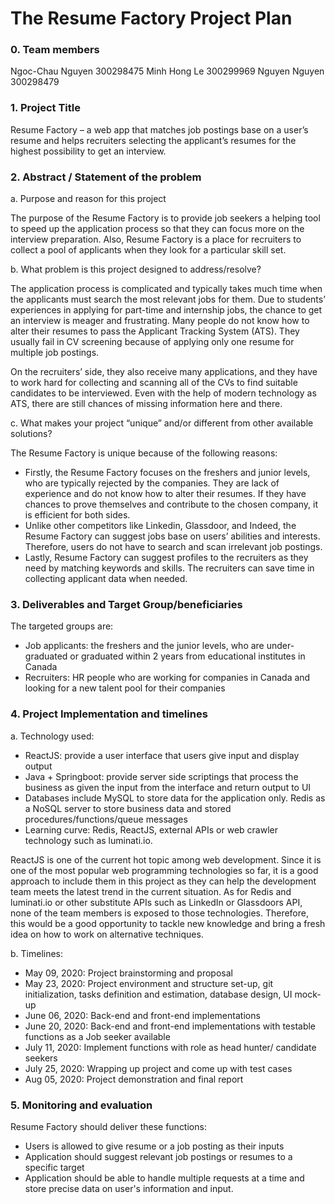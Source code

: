 # The Resume Factory Project Plan

### 0. Team members
Ngoc-Chau Nguyen 300298475
Minh Hong Le 300299969
Nguyen Nguyen 300298479

### 1. Project Title

Resume Factory – a web app that matches job postings base on a user’s resume and helps recruiters selecting the applicant’s resumes for the highest possibility to get an interview.

### 2. Abstract / Statement of the problem

a. Purpose and reason for this project

The purpose of the Resume Factory is to provide job seekers a helping tool to speed up the application process so that they can focus more on the interview preparation. Also, Resume Factory is a place for recruiters to collect a pool of applicants when they look for a particular skill set.

b. What problem is this project designed to address/resolve?

The application process is complicated and typically takes much time when the applicants must search the most relevant jobs for them. Due to students’ experiences in applying for part-time and internship jobs, the chance to get an interview is meager and frustrating. Many people do not know how to alter their resumes to pass the Applicant Tracking System (ATS). They usually fail in CV screening because of applying only one resume for multiple job postings.

On the recruiters’ side, they also receive many applications, and they have to work hard for collecting and scanning all of the CVs to find suitable candidates to be interviewed. Even with the help of modern technology as ATS, there are still chances of missing information here and there.

c. What makes your project “unique” and/or different from other available solutions?

The Resume Factory is unique because of the following reasons:
- Firstly, the Resume Factory focuses on the freshers and junior levels, who are typically rejected by the companies. They are lack of experience and do not know how to alter their resumes. If they have chances to prove themselves and contribute to the chosen company, it is efficient for both sides.
- Unlike other competitors like Linkedin, Glassdoor, and Indeed, the Resume Factory can suggest jobs base on users’ abilities and interests. Therefore, users do not have to search and scan irrelevant job postings.
- Lastly, Resume Factory can suggest profiles to the recruiters as they need by matching keywords and skills. The recruiters can save time in collecting applicant data when needed.

### 3. Deliverables and Target Group/beneficiaries

The targeted groups are:
- Job applicants: the freshers and the junior levels, who are under-graduated or graduated within 2 years from educational institutes in Canada
- Recruiters: HR people who are working for companies in Canada and looking for a new talent pool for their companies

### 4. Project Implementation and timelines

a. Technology used:

- ReactJS: provide a user interface that users give input and display output
- Java + Springboot: provide server side scriptings that process the business as given the input from the interface and return output to UI
- Databases include MySQL to store data for the application only. Redis as a NoSQL server to store business data and stored procedures/functions/queue messages
- Learning curve: Redis, ReactJS, external APIs or web crawler technology such as luminati.io.

ReactJS is one of the current hot topic among web development. Since it is one of the most popular web programming technologies so far, it is a good approach to include them in this project as they can help the development team meets the latest trend in the current situation. As for Redis and luminati.io or other substitute APIs such as LinkedIn or Glassdoors API, none of the team members is exposed to those technologies. Therefore, this would be a good opportunity to tackle new knowledge and bring a fresh idea on how to work on alternative techniques.

b. Timelines:

-  May 09, 2020: Project brainstorming and proposal
-  May 23, 2020: Project environment and structure set-up, git initialization, tasks definition and estimation, database design, UI mock-up
- June 06, 2020: Back-end and front-end implementations
- June 20, 2020: Back-end and front-end implementations with testable functions as a Job seeker available
- July 11, 2020: Implement functions with role as head hunter/ candidate seekers
- July 25, 2020: Wrapping up project and come up with test cases
-  Aug 05, 2020: Project demonstration and final report

### 5. Monitoring and evaluation

Resume Factory should deliver these functions:

- Users is allowed to give resume or a job posting as their inputs
- Application should suggest relevant job postings or resumes to a specific target
- Application should be able to handle multiple requests at a time and store precise data on user's information and input.
